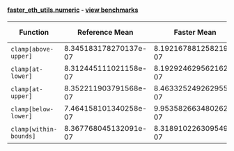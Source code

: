 #### [faster_eth_utils.numeric](https://github.com/BobTheBuidler/faster-eth-utils/blob/results/faster_eth_utils/numeric.py) - [view benchmarks](https://github.com/BobTheBuidler/faster-eth-utils/blob/results/benchmarks/test_numeric_benchmarks.py)

| Function | Reference Mean | Faster Mean | % Change | Speedup (%) | x Faster | Faster |
|----------|---------------|-------------|----------|-------------|----------|--------|
| `clamp[above-upper]` | 8.345183178270137e-07 | 8.192167881258219e-07 | 1.83% | 1.87% | 1.02x | ✅ |
| `clamp[at-lower]` | 8.312445111021158e-07 | 8.192924629562162e-07 | 1.44% | 1.46% | 1.01x | ✅ |
| `clamp[at-upper]` | 8.352211903791568e-07 | 8.463325249262955e-07 | -1.33% | -1.31% | 0.99x | ❌ |
| `clamp[below-lower]` | 7.464158101340258e-07 | 9.953582663480262e-07 | -33.35% | -25.01% | 0.75x | ❌ |
| `clamp[within-bounds]` | 8.367768045132091e-07 | 8.318910226309549e-07 | 0.58% | 0.59% | 1.01x | ✅ |
